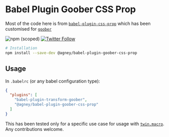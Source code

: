 # Babel Plugin Goober CSS Prop

Most of the code here is from [`babel-plugin-css-prop`](https://github.com/satya164/babel-plugin-css-prop) which has been customised for [`goober`](https://github.com/cristianbote/goober)

![npm (scoped)](https://img.shields.io/npm/v/@agney/babel-plugin-goober-css-prop?style=flat-square)
[![Twitter Follow](https://img.shields.io/twitter/follow/agneymenon?style=flat-square&color=informational)](https://twitter.com/agneymenon)

```bash
# Installation
npm install --save-dev @agney/babel-plugin-goober-css-prop
```

## Usage

In `.babelrc` (or any babel configuration type):

```json
{
  "plugins": [
    "babel-plugin-transform-goober",
    "@agney/babel-plugin-goober-css-prop"
  ]
}
```


This has been tested only for a specific use case for usage with [`twin.macro`](https://github.com/ben-rogerson/twin.macro). Any contributions welcome.
